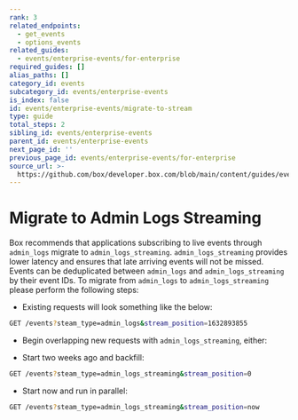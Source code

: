 ```yaml
---
rank: 3
related_endpoints:
  - get_events
  - options_events
related_guides:
  - events/enterprise-events/for-enterprise
required_guides: []
alias_paths: []
category_id: events
subcategory_id: events/enterprise-events
is_index: false
id: events/enterprise-events/migrate-to-stream
type: guide
total_steps: 2
sibling_id: events/enterprise-events
parent_id: events/enterprise-events
next_page_id: ''
previous_page_id: events/enterprise-events/for-enterprise
source_url: >-
  https://github.com/box/developer.box.com/blob/main/content/guides/events/enterprise-events/migrate-to-stream.md
---
```

# Migrate to Admin Logs Streaming

Box recommends that applications subscribing to live events through
`admin_logs` migrate to `admin_logs_streaming`. `admin_logs_streaming` provides
lower latency and ensures that late arriving events will not be missed. Events
can be deduplicated between `admin_logs` and `admin_logs_streaming` by their
event IDs. To migrate from `admin_logs` to `admin_logs_streaming` please
perform the following steps:

* Existing requests will look something like the below:

```sh
GET /events?steam_type=admin_logs&stream_position=1632893855
```

* Begin overlapping new requests with `admin_logs_streaming`, either:

* Start two weeks ago and backfill:

```sh
GET /events?steam_type=admin_logs_streaming&stream_position=0
```

* Start now and run in parallel:

```sh
GET /events?steam_type=admin_logs_streaming&stream_position=now
```